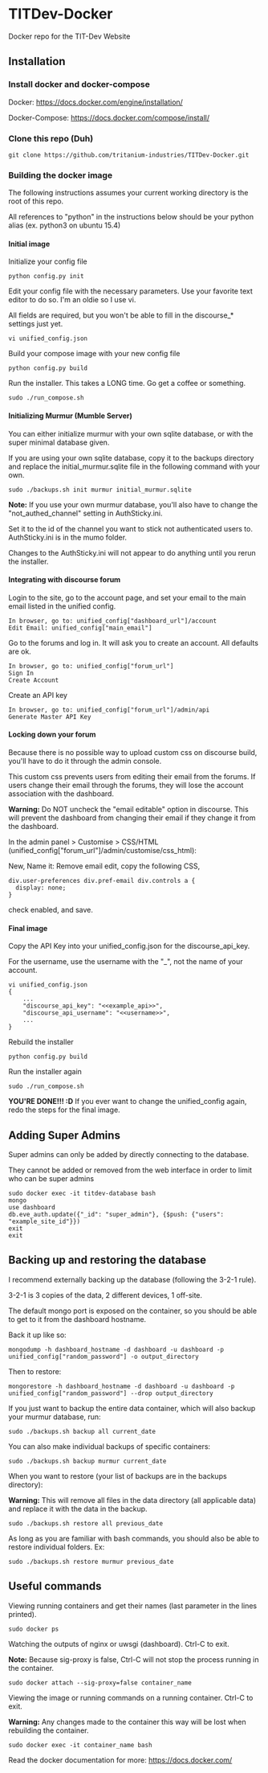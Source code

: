 # TITDev-Docker
Docker repo for the TIT-Dev Website

## Installation
### Install docker and docker-compose

Docker: https://docs.docker.com/engine/installation/

Docker-Compose: https://docs.docker.com/compose/install/

### Clone this repo (Duh)

```
git clone https://github.com/tritanium-industries/TITDev-Docker.git
```

### Building the docker image
The following instructions assumes your current working directory is the root of this repo.

All references to "python" in the instructions below should be your python alias (ex. python3 on ubuntu 15.4)

#### Initial image
Initialize your config file

```
python config.py init
```

Edit your config file with the necessary parameters. Use your favorite text editor to do so. I'm an oldie so I use vi.

All fields are required, but you won't be able to fill in the discourse_* settings just yet.

```
vi unified_config.json
```

Build your compose image with your new config file

```
python config.py build
```

Run the installer. This takes a LONG time. Go get a coffee or something.

```
sudo ./run_compose.sh
```

#### Initializing Murmur (Mumble Server)
You can either initialize murmur with your own sqlite database, or with the super minimal database given. 

If you are using your own sqlite database, copy it to the backups directory and replace the initial_murmur.sqlite file in the following command with your own.

```
sudo ./backups.sh init murmur initial_murmur.sqlite
```

**Note:** If you use your own murmur database, you'll also have to change the "not_authed_channel" setting in AuthSticky.ini.

Set it to the id of the channel you want to stick not authenticated users to. AuthSticky.ini is in the mumo folder.

Changes to the AuthSticky.ini will not appear to do anything until you rerun the installer.

#### Integrating with discourse forum
Login to the site, go to the account page, and set your email to the main email listed in the unified config.

```
In browser, go to: unified_config["dashboard_url"]/account
Edit Email: unified_config["main_email"]
```

Go to the forums and log in. It will ask you to create an account. All defaults are ok.

```
In browser, go to: unified_config["forum_url"]
Sign In
Create Account
```

Create an API key

```
In browser, go to: unified_config["forum_url"]/admin/api
Generate Master API Key
```

#### Locking down your forum
Because there is no possible way to upload custom css on discourse build, you'll have to do it through the admin console.

This custom css prevents users from editing their email from the forums. 
If users change their email through the forums, they will lose the account association with the dashboard.

**Warning:** Do NOT uncheck the "email editable" option in discourse.
This will prevent the dashboard from changing their email if they change it from the dashboard.

In the admin panel > Customise > CSS/HTML (unified_config["forum_url"]/admin/customise/css_html):

New, Name it: Remove email edit, copy the following CSS,

```
div.user-preferences div.pref-email div.controls a {
  display: none;
}
```

check enabled, and save.

#### Final image
Copy the API Key into your unified_config.json for the discourse_api_key.

For the username, use the username with the "_", not the name of your account.

```
vi unified_config.json
{
    ...
	"discourse_api_key": "<<example_api>>",
	"discourse_api_username": "<<username>>",
	...
}
```

Rebuild the installer

```
python config.py build
```

Run the installer again

```
sudo ./run_compose.sh
```

**YOU'RE DONE!!! :D**
If you ever want to change the unified_config again, redo the steps for the final image.

## Adding Super Admins
Super admins can only be added by directly connecting to the database.

They cannot be added or removed from the web interface in order to limit who can be super admins

```
sudo docker exec -it titdev-database bash
mongo
use dashboard
db.eve_auth.update({"_id": "super_admin"}, {$push: {"users": "example_site_id"}})
exit
exit
```

## Backing up and restoring the database
I recommend externally backing up the database (following the 3-2-1 rule).

3-2-1 is 3 copies of the data, 2 different devices, 1 off-site.

The default mongo port is exposed on the container, so you should be able to get to it from the dashboard hostname.

Back it up like so:

```
mongodump -h dashboard_hostname -d dashboard -u dashboard -p unified_config["random_password"] -o output_directory
```

Then to restore:

```
mongorestore -h dashboard_hostname -d dashboard -u dashboard -p unified_config["random_password"] --drop output_directory
```

If you just want to backup the entire data container, which will also backup your murmur database, run:

```
sudo ./backups.sh backup all current_date
```

You can also make individual backups of specific containers:

```
sudo ./backups.sh backup murmur current_date
```

When you want to restore (your list of backups are in the backups directory):

**Warning:** This will remove all files in the data directory (all applicable data) and replace it with the data in the backup.

```
sudo ./backups.sh restore all previous_date
```

As long as you are familiar with bash commands, you should also be able to restore individual folders. Ex:

```
sudo ./backups.sh restore murmur previous_date
```

## Useful commands

Viewing running containers and get their names (last parameter in the lines printed).

```
sudo docker ps
```

Watching the outputs of nginx or uwsgi (dashboard). Ctrl-C to exit.

**Note:** Because sig-proxy is false, Ctrl-C will not stop the process running in the container.

```
sudo docker attach --sig-proxy=false container_name
```

Viewing the image or running commands on a running container. Ctrl-C to exit.

**Warning:** Any changes made to the container this way will be lost when rebuilding the container.

```
sudo docker exec -it container_name bash
```

Read the docker documentation for more: https://docs.docker.com/